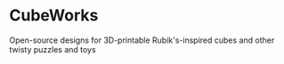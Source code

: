 # CubeWorks
Open-source designs for 3D-printable Rubik's-inspired cubes and other twisty puzzles and toys
